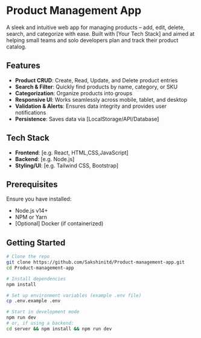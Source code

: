 # Product Management App

A sleek and intuitive web app for managing products – add, edit, delete, search, and categorize with ease. Built with [Your Tech Stack] and aimed at helping small teams and solo developers plan and track their product catalog.

## Features

- **Product CRUD**: Create, Read, Update, and Delete product entries
- **Search & Filter**: Quickly find products by name, category, or SKU
- **Categorization**: Organize products into groups
- **Responsive UI**: Works seamlessly across mobile, tablet, and desktop
- **Validation & Alerts**: Ensures data integrity and provides user notifications
- **Persistence**: Saves data via [LocalStorage/API/Database]

## Tech Stack

- **Frontend**: [e.g. React, HTML,CSS,JavaScript]
- **Backend**: [e.g. Node.js]
- **Styling/UI**: [e.g. Tailwind CSS, Bootstrap]

## Prerequisites

Ensure you have installed:

- Node.js v14+  
- NPM or Yarn  
- [Optional] Docker (if containerized)

## Getting Started

```bash
# Clone the repo
git clone https://github.com/Sakshinitd/Product-management-app.git
cd Product-management-app

# Install dependencies
npm install

# Set up environment variables (example .env file)
cp .env.example .env

# Start in development mode
npm run dev
# or, if using a backend:
cd server && npm install && npm run dev



